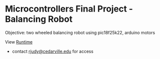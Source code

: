 # Microcontrollers Final Project - Balancing Robot
Objective: two wheeled balancing robot using pic18f25k22, arduino motors

View [Runtime](https://drive.google.com/file/d/1OLgBN6KKbfKIyBkr4gKXn2jbl_Ohxcl6/view?usp=sharing)
* contact rjudy@cedarville.edu for access
